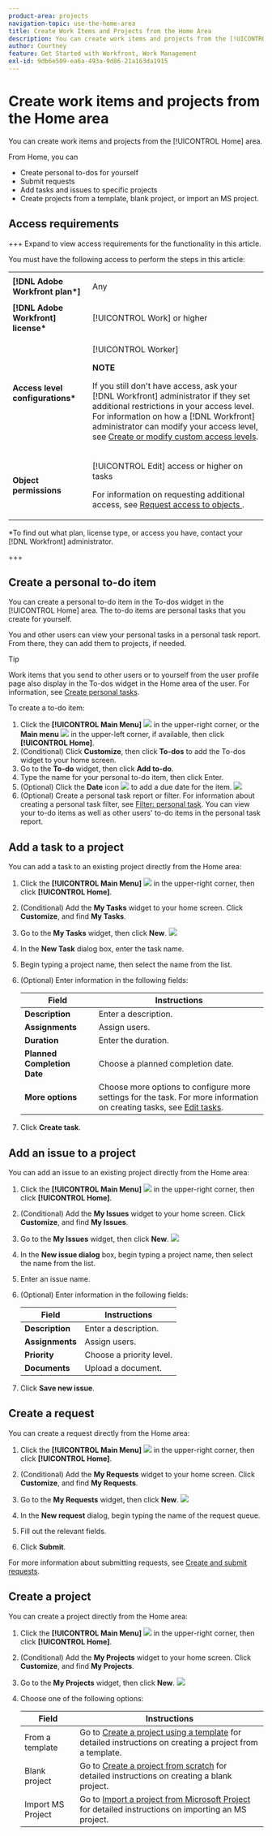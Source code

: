 ```yaml
---
product-area: projects
navigation-topic: use-the-home-area
title: Create Work Items and Projects from the Home Area
description: You can create work items and projects from the [!UICONTROL Home] area.
author: Courtney
feature: Get Started with Workfront, Work Management
exl-id: 9db6e509-ea6a-493a-9d86-21a163da1915
---
```

# Create work items and projects from the Home area

You can create work items and projects from the [!UICONTROL Home] area. 

From Home, you can 

* Create personal to-dos for yourself
* Submit requests
* Add tasks and issues to specific projects
* Create projects from a template, blank project, or import an MS project.

## Access requirements

+++ Expand to view access requirements for the functionality in this article. 

You must have the following access to perform the steps in this article:

<table style="table-layout:auto"> 
 <col> 
 <col> 
 <tbody> 
  <tr> 
   <td role="rowheader"><strong>[!DNL Adobe Workfront plan*]</strong></td> 
   <td> <p>Any</p> </td> 
  </tr> 
  <tr> 
   <td role="rowheader"><strong>[!DNL Adobe Workfront] license*</strong></td> 
   <td> <p>[!UICONTROL Work] or higher</p> </td> 
  </tr> 
  <tr> 
   <td role="rowheader"><strong>Access level configurations*</strong></td> 
   <td> <p>[!UICONTROL Worker]</p> <p><b>NOTE</b></p> 
   <p>If you still don't have access, ask your [!DNL Workfront] administrator if they set additional restrictions in your access level. For information on how a [!DNL Workfront] administrator can modify your access level, see <a href="../../../administration-and-setup/add-users/configure-and-grant-access/create-modify-access-levels.md" class="MCXref xref">Create or modify custom access levels</a>.</p> </td> 
  </tr> 
  <tr> 
   <td role="rowheader"><strong>Object permissions</strong></td> 
   <td> <p>[!UICONTROL Edit] access or higher on tasks</p> <p>For information on requesting additional access, see <a href="../../../workfront-basics/grant-and-request-access-to-objects/request-access.md" class="MCXref xref">Request access to objects </a>.</p> </td> 
  </tr> 
 </tbody> 
</table>

&#42;To find out what plan, license type, or access you have, contact your [!DNL Workfront] administrator.

+++

## Create a personal to-do item

You can create a personal to-do item in the To-dos widget in the [!UICONTROL Home] area. The to-do items are personal tasks that you create for yourself. 

You and other users can view your personal tasks in a personal task report. From there, they can add them to projects, if needed. 

>[!TIP]
>
>Work items that you send to other users or to yourself from the user profile page also display in the To-dos widget in the Home area of the user. For information, see [Create personal tasks](/help/quicksilver/workfront-basics/updating-work-items-and-viewing-updates/create-personal-tasks.md). 


To create a to-do item: 

1. Click the **[!UICONTROL Main Menu]** ![](assets/main-menu-icon.png) in the upper-right corner, or the **Main menu** ![](assets/lines-main-menu.png) in the upper-left corner, if available, then click **[!UICONTROL Home]**.
1. (Conditional) Click **Customize**, then click **To-dos** to add the To-dos widget to your home screen.
1. Go to the **To-do** widget, then click **Add to-do**. 
1. Type the name for your personal to-do item, then click Enter. 
1. (Optional) Click the **Date** icon ![](assets/date-icon.png) to add a due date for the item. 
![](assets/my-work-to-dos.png)
1. (Optional) Create a personal task report or filter. For information about creating a personal task filter, see [Filter: personal task](/help/quicksilver/reports-and-dashboards/reports/custom-view-filter-grouping-samples/filter-personal-tasks.md).
   You can view your to-do items as well as other users' to-do items in the personal task report. 

## Add a task to a project

You can add a task to an existing project directly from the Home area:

1. Click the **[!UICONTROL Main Menu]** ![](assets/main-menu-icon.png) in the upper-right corner, then click **[!UICONTROL Home]**.
1. (Conditional) Add the **My Tasks** widget to your home screen. Click **Customize**, and find **My Tasks**. 
1. Go to the **My Tasks** widget, then click **New**. 
   ![](assets/create-new-task.png)
1. In the **New Task** dialog box, enter the task name.
1. Begin typing a project name, then select the name from the list.
1. (Optional) Enter information in the following fields:

   | Field | Instructions |
   |----------|----------|
   | **Description**    | Enter a description.   |
   | **Assignments**    | Assign users.   |
   | **Duration**    | Enter the duration.   |
   | **Planned Completion Date**   | Choose a planned completion date.   |
   |**More options** | Choose more options to configure more settings for the task. For more information on creating tasks, see [Edit tasks](/help/quicksilver/manage-work/tasks/manage-tasks/edit-tasks.md).   |

1. Click **Create task**.


## Add an issue to a project

You can add an issue to an existing project directly from the Home area:

1. Click the **[!UICONTROL Main Menu]** ![](assets/main-menu-icon.png) in the upper-right corner, then click **[!UICONTROL Home]**.
1. (Conditional) Add the **My Issues** widget to your home screen. Click **Customize**, and find **My Issues**. 
1. Go to the **My Issues** widget, then click **New**. 
   ![](assets/create-new-issue.png)
1. In the **New issue dialog** box, begin typing a project name, then select the name from the list.
1. Enter an issue name. 
1. (Optional) Enter information in the following fields:

   | Field | Instructions |
   |----------|----------|
   | **Description**    | Enter a description.   |
   | **Assignments**    | Assign users.   |
   | **Priority**    | Choose a priority level.   |
   | **Documents**    | Upload a document.   |

1. Click **Save new issue**.

## Create a request

You can create a request directly from the Home area:

1. Click the **[!UICONTROL Main Menu]** ![](assets/main-menu-icon.png) in the upper-right corner, then click **[!UICONTROL Home]**.
1. (Conditional) Add the **My Requests** widget to your home screen. Click **Customize**, and find **My Requests**. 
1. Go to the **My Requests** widget, then click **New**. 
   ![](assets/create-new-request.png)

1. In the **New request** dialog, begin typing the name of the request queue. 
1. Fill out the relevant fields.
1. Click **Submit**.

For more information about submitting requests, see [Create and submit requests](/help/quicksilver/manage-work/requests/create-requests/create-submit-requests.md).

## Create a project

You can create a project directly from the Home area:

1. Click the **[!UICONTROL Main Menu]** ![](assets/main-menu-icon.png) in the upper-right corner, then click **[!UICONTROL Home]**.
1. (Conditional) Add the **My Projects** widget to your home screen. Click **Customize**, and find **My Projects**. 
1. Go to the **My Projects** widget, then click **New**. 
   ![](assets/create-new-project.png)
1. Choose one of the following options:

   | Field | Instructions |
   |----------|----------|
   | From a template    | Go to [Create a project using a template](/help/quicksilver/manage-work/projects/create-projects/create-project-from-template.md) for detailed instructions on creating a project from a template.   |
   | Blank project    | Go to [Create a project from scratch](/help/quicksilver/manage-work/projects/create-projects/create-project.md#create-a-project-from-scratch) for detailed instructions on creating a blank project.   |
   | Import MS Project   | Go to [Import a project from Microsoft Project](/help/quicksilver/manage-work/projects/create-projects/import-project-from-ms-project.md) for detailed instructions on importing an MS project.   |


<!--
## Create a board

You can create a board directly from the Home area:

1. Click the **[!UICONTROL Main Menu]** ![](assets/main-menu-icon.png) in the upper-right corner, then click **[!UICONTROL Home]**.
1. (Conditional) Add the **Boards** widget to your home screen. Click **Customize**, and find **Boards**. -->





<!--
## Delete a to-do item

1. Click the **[!UICONTROL Main Menu]** ![](assets/main-menu-icon.png) in the upper-right corner, then click **[!UICONTROL Home]**.
1. Go to the to-do widget.
1. Hover over the item, then click the **Delete** icon ![](assets/delete-to-do.png). 

## Edit a to-do item

1. Click the **[!UICONTROL Main Menu]** ![](assets/main-menu-icon.png) in the upper-right corner, then click **[!UICONTROL Home]**.
1. Go to the to-do widget.
1. Edit the item name.
1. Click on the **Date** icon ![](assets/date-icon.png) to add or adjust a due date. -->